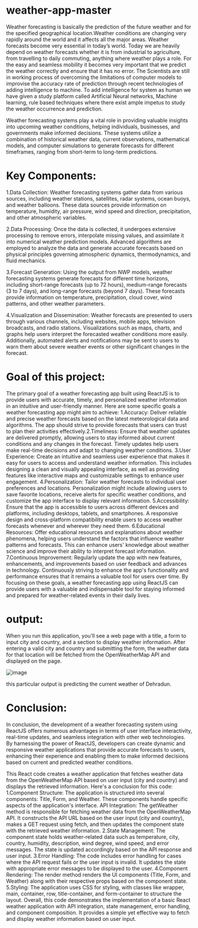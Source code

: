 # weather-app-master
Weather forecasting is basically the prediction of the future weather and for the specified geographical location.Weather conditions are changing very rapidly around the world and it affects all the major areas. Weather forecasts become very essential in today’s world. Today we are heavily depend on weather forecasts whether it is from industrial to agriculture, from travelling to daily commuting, anything where weather plays a role. For the easy and seamless mobility it becomes very important that we predict the weather correctly and ensure that it has no error. The Scientists are still in working process of overcoming the limitations of computer models to improvise the accuracy rate of prediction through recent technologies of adding intelligence to machine. To add intelligence for system as human we have given a study platform called Artificial Neural networks, Machine learning, rule based techniques where there exist ample impetus to study the weather occurrence and prediction.

Weather forecasting systems play a vital role in providing valuable insights into upcoming weather conditions, helping individuals, businesses, and governments make informed decisions. These systems utilize a combination of historical weather data, current observations, mathematical models, and computer simulations to generate forecasts for different timeframes, ranging from short-term to long-term predictions.

# Key Components:

1.Data Collection: Weather forecasting systems gather data from various sources, including weather stations, satellites, radar systems, ocean buoys, and weather balloons. These data sources provide information on temperature, humidity, air pressure, wind speed and direction, precipitation, and other atmospheric variables. 

2.Data Processing: Once the data is collected, it undergoes extensive processing to remove errors, interpolate missing values, and assimilate it into numerical weather prediction models. Advanced algorithms are employed to analyze the data and generate accurate forecasts based on physical principles governing atmospheric dynamics, thermodynamics, and fluid mechanics.

3.Forecast Generation: Using the output from NWP models, weather forecasting systems generate forecasts for different time horizons, including short-range forecasts (up to 72 hours), medium-range forecasts (3 to 7 days), and long-range forecasts (beyond 7 days). These forecasts provide information on temperature, precipitation, cloud cover, wind patterns, and other weather parameters.

4.Visualization and Dissemination: Weather forecasts are presented to users through various channels, including websites, mobile apps, television broadcasts, and radio stations. Visualizations such as maps, charts, and graphs help users interpret the forecasted weather conditions more easily. Additionally, automated alerts and notifications may be sent to users to warn them about severe weather events or other significant changes in the forecast.

# Goal of this project:

The primary goal of a weather forecasting app built using ReactJS is to provide users with accurate, timely, and personalized weather information in an intuitive and user-friendly manner. Here are some specific goals a weather forecasting app might aim to achieve:  1.Accuracy: Deliver reliable and precise weather forecasts based on the latest meteorological data and algorithms. The app should strive to provide forecasts that users can trust to plan their activities effectively.2.Timeliness: Ensure that weather updates are delivered promptly, allowing users to stay informed about current conditions and any changes in the forecast. Timely updates help users make real-time decisions and adapt to changing weather conditions. 3.User Experience: Create an intuitive and seamless user experience that makes it easy for users to access and understand weather information. This includes designing a clean and visually appealing interface, as well as providing features like interactive maps and customizable settings to enhance user engagement. 4.Personalization: Tailor weather forecasts to individual user preferences and locations. Personalization might include allowing users to save favorite locations, receive alerts for specific weather conditions, and customize the app interface to display relevant information. 5.Accessibility: Ensure that the app is accessible to users across different devices and platforms, including desktops, tablets, and smartphones. A responsive design and cross-platform compatibility enable users to access weather forecasts whenever and wherever they need them. 6.Educational Resources: Offer educational resources and explanations about weather phenomena, helping users understand the factors that influence weather patterns and forecasts. This can enhance users' knowledge about weather science and improve their ability to interpret forecast information. 7.Continuous Improvement: Regularly update the app with new features, enhancements, and improvements based on user feedback and advances in technology. Continuously striving to enhance the app's functionality and performance ensures that it remains a valuable tool for users over time. 
By focusing on these goals, a weather forecasting app using ReactJS can provide users with a valuable and indispensable tool for staying informed and prepared for weather-related events in their daily lives.
# output:
When you run this application, you'll see a web page with a title, a form to input city and country, and a section to display weather information. After entering a valid city and country and submitting the form, the weather data for that location will be fetched from the OpenWeatherMap API and displayed on the page. 

![image](https://github.com/user-attachments/assets/3aa50140-e766-4c1c-9652-a371248fd401)

 this particular output is predicting the current weather of Dehradun.

# Conclusion:
In conclusion, the development of a weather forecasting system using ReactJS offers numerous advantages in terms of user interface interactivity, real-time updates, and seamless integration with other web technologies. By harnessing the power of ReactJS, developers can create dynamic and responsive weather applications that provide accurate forecasts to users, enhancing their experience and enabling them to make informed decisions based on current and predicted weather conditions.

This React code creates a weather application that fetches weather data from the OpenWeatherMap API based on user input (city and country) and displays the retrieved information. Here's a conclusion for this code: 
1.Component Structure: The application is structured into several components: Title, Form, and Weather. These components handle specific aspects of the application's interface. API Integration: The getWeather method is responsible for fetching weather data from the OpenWeatherMap API. It constructs the API URL based on the user input (city and country), makes a GET request using fetch, and then updates the component state with the retrieved weather information. 
2.State Management: The component state holds weather-related data such as temperature, city, country, humidity, description, wind degree, wind speed, and error messages. The state is updated accordingly based on the API response and user input. 
3.Error Handling: The code includes error handling for cases where the API request fails or the user input is invalid. It updates the state with appropriate error messages to be displayed to the user. 
4.Component Rendering: The render method renders the UI components (Title, Form, and Weather) along with their respective props based on the component state.
5.Styling: The application uses CSS for styling, with classes like wrapper, main, container, row, title-container, and form-container to structure the layout.
Overall, this code demonstrates the implementation of a basic React weather application with API integration, state management, error handling, and component composition. It provides a simple yet effective way to fetch and display weather information based on user input.








